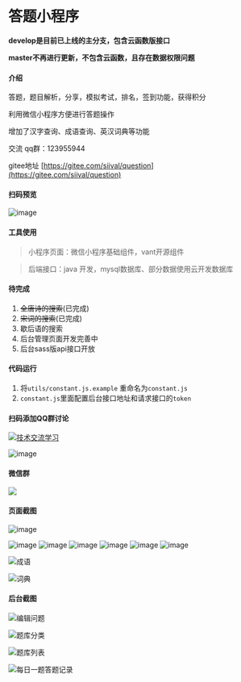 # 答题小程序

**develop是目前已上线的主分支，包含云函数版接口**

**master不再进行更新，不包含云函数，且存在数据权限问题**

#### 介绍
答题，题目解析，分享，模拟考试，排名，签到功能，获得积分

利用微信小程序方便进行答题操作

增加了汉字查询、成语查询、英汉词典等功能

交流 qq群：123955944

gitee地址 [https://gitee.com/siival/question](https://gitee.com/siival/question)


#### 扫码预览

![image](screenshot/gh_749516412a83_258.jpg)

#### 工具使用

> 小程序页面：微信小程序基础组件，vant开源组件

> 后端接口：java 开发，mysql数据库、部分数据使用云开发数据库

#### 待完成

1. ~~全唐诗的搜索~~(已完成)
2. ~~宋词的搜索~~(已完成)
3. 歇后语的搜索
4. 后台管理页面开发完善中
5. 后台sass版api接口开放

#### 代码运行

1. 将`utils/constant.js.example` 重命名为`constant.js`
2. `constant.js`里面配置后台接口地址和请求接口的`token`

#### 扫码添加QQ群讨论

<a target="_blank" href="https://qm.qq.com/cgi-bin/qm/qr?k=oH2Uv8YJ5URz81DsRK-cZ-BpONQM6BRg&jump_from=webapi"><img border="0" src="http://pub.idqqimg.com/wpa/images/group.png" alt="技术交流学习" title="技术交流学习"></a>



![image](screenshot/3.png)

#### 微信群

![](screenshot/4.png)

#### 页面截图

![image](screenshot/question.png)

![image](screenshot/2.jpg)
![image](screenshot/5.jpg)
![image](screenshot/7.jpg)
![image](screenshot/more.png)
![image](screenshot/9.jpg)
![image](screenshot/10.jpg)

![成语](screenshot/idiom.jpg)

![词典](screenshot/eng_dict.jpg)

#### 后台截图

![编辑问题](screenshot/admin-1.png)



![题库分类](screenshot/admin-2.png)

![题库列表](screenshot/admin-3.png)

![每日一题答题记录](screenshot/admin-4.png)